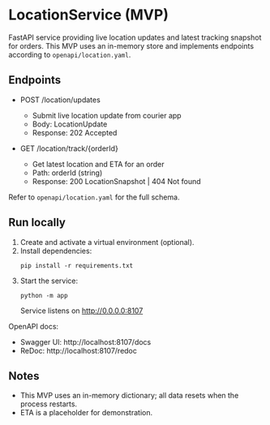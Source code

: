 # LocationService (MVP)

FastAPI service providing live location updates and latest tracking snapshot for orders. This MVP uses an in-memory store and implements endpoints according to `openapi/location.yaml`.

## Endpoints

- POST /location/updates
  - Submit live location update from courier app
  - Body: LocationUpdate
  - Response: 202 Accepted

- GET /location/track/{orderId}
  - Get latest location and ETA for an order
  - Path: orderId (string)
  - Response: 200 LocationSnapshot | 404 Not found

Refer to `openapi/location.yaml` for the full schema.

## Run locally

1. Create and activate a virtual environment (optional).
2. Install dependencies:
   ```
   pip install -r requirements.txt
   ```
3. Start the service:
   ```
   python -m app
   ```
   Service listens on http://0.0.0.0:8107

OpenAPI docs:
- Swagger UI: http://localhost:8107/docs
- ReDoc: http://localhost:8107/redoc

## Notes

- This MVP uses an in-memory dictionary; all data resets when the process restarts.
- ETA is a placeholder for demonstration.
